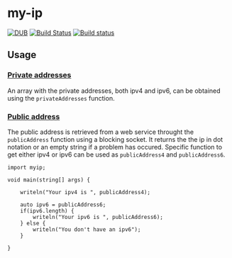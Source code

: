 my-ip
=====

[![DUB](https://img.shields.io/dub/v/vibe-d.svg)](https://code.dlang.org/packages/my-ip)
[![Build Status](https://travis-ci.org/Kripth/my-ip.svg?branch=master)](https://travis-ci.org/Kripth/my-ip)
[![Build status](https://ci.appveyor.com/api/projects/status/1fh826paw30wkd9s?svg=true)](https://ci.appveyor.com/project/Kripth/my-ip)

## Usage

### [Private addresses](https://en.wikipedia.org/wiki/Private_network)

An array with the private addresses, both ipv4 and ipv6, can be obtained using the `privateAddresses` function.

### [Public address](https://en.wikipedia.org/wiki/IP_address#Public_address)

The public address is retrieved from a web service throught the `publicAddress` function using a blocking socket. It returns the the ip in dot notation or an
empty string if a problem has occured.
Specific function to get either ipv4 or ipv6 can be used as `publicAddress4` and `publicAddress6`.

```
import myip;

void main(string[] args) {

	writeln("Your ipv4 is ", publicAddress4);
	
	auto ipv6 = publicAddress6;
	if(ipv6.length) {
		writeln("Your ipv6 is ", publicAddress6);
	} else {
		writeln("You don't have an ipv6");
	}

}
```

